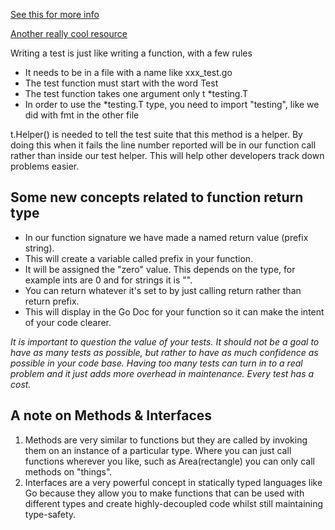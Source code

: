 [See this for more info](https://quii.gitbook.io/learn-go-with-tests/)

[Another really cool resource](https://gobyexample.com)


Writing a test is just like writing a function, with a few rules
- It needs to be in a file with a name like xxx_test.go
- The test function must start with the word Test
- The test function takes one argument only t *testing.T
- In order to use the *testing.T type, you need to import "testing", like we did with fmt in the other file

t.Helper() is needed to tell the test suite that this method is a helper. By doing this when it fails the line number reported will be in our function call rather than inside our test helper. This will help other developers track down problems easier.


## Some new concepts related to function return type
- In our function signature we have made a named return value (prefix string).
- This will create a variable called prefix in your function.
- It will be assigned the "zero" value. This depends on the type, for example ints are 0 and for strings it is "".
- You can return whatever it's set to by just calling return rather than return prefix.
- This will display in the Go Doc for your function so it can make the intent of your code clearer.

*It is important to question the value of your tests. It should not be a goal to have as many tests as possible, but rather to have as much confidence as possible in your code base. Having too many tests can turn in to a real problem and it just adds more overhead in maintenance. Every test has a cost.*

## A note on Methods & Interfaces
1. Methods are very similar to functions but they are called by invoking them on an instance of a particular type. Where you can just call functions wherever you like, such as Area(rectangle) you can only call methods on "things".
2. Interfaces are a very powerful concept in statically typed languages like Go because they allow you to make functions that can be used with different types and create highly-decoupled code whilst still maintaining type-safety.
